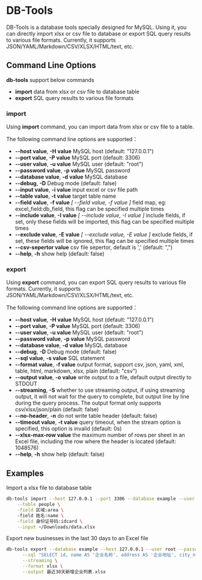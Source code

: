 # DB-Tools

DB-Tools is a database tools specially designed for MySQL. Using it, you can directly import xlsx or csv file to database or export SQL query results to various file formats. Currently, it supports JSON/YAML/Markdown/CSV/XLSX/HTML/text, etc.

## Command Line Options

**db-tools** support below commands

- **import** data from xlsx or csv file to database table
- **export** SQL query results to various file formats

### import

Using **import** command, you can import data from xlsx or csv file to a table.

The following command line options are supported：

- **--host value**, **-H value** MySQL host (default: "127.0.0.1")
- **--port value**, **-P value** MySQL port (default: 3306)
- **--user value**, **-u value** MySQL user (default: "root")
- **--password value**, **-p value** MySQL password
- **--database value**, **-d value** MySQL database
- **--debug**, **-D** Debug mode (default: false)
- **--input value**, **-i value** input excel or csv file path
- **--table value**, **-t value** target table name
- **--field value**, **-f value** *[ --field value, -f value ]* field map, eg: excel_field:db_field, this flag can be specified multiple times
- **--include value**, **-I value** *[ --include value, -I value ]* include fields, if set, only these fields will be imported, this flag can be specified multiple times
- **--exclude value**, **-E value** *[ --exclude value, -E value ]* exclude fields, if set, these fields will be ignored, this flag can be specified multiple times
- **--csv-sepertor value** csv file sepertor, default is ',' (default: ",")
- **--help**, **-h** show help (default: false)

### export

Using **export** command, you can export SQL query results to various file formats. Currently, it supports JSON/YAML/Markdown/CSV/XLSX/HTML/text, etc. 

The following command line options are supported：

- **--host value**, **-H value** MySQL host (default: "127.0.0.1")
- **--port value**, **-P value** MySQL port (default: 3306)
- **--user value**, **-u value** MySQL user (default: "root")
- **--password value**, **-p value** MySQL password
- **--database value**, **-d value** MySQL database
- **--debug**, **-D** Debug mode (default: false)
- **--sql value**, **-s value** SQL statement
- **--format value**, **-f value** output format, support csv, json, yaml, xml, table, html, markdown, xlsx, plain (default: "csv")
- **--output value**, **-o value** write output to a file, default output directly to STDOUT
- **--streaming**, **-S** whether to use streaming output, if using streaming output, it will not wait for the query to complete, but output line by line during the query process. The output format only supports csv/xlsx/json/plain (default: false)
- **--no-header**, **-n** do not write table header (default: false)
- **--timeout value**, **-t value** query timeout, when the stream option is specified, this option is invalid (default: 0s)
- **--xlsx-max-row value** the maximum number of rows per sheet in an Excel file, including the row where the header is located (default: 1048576)
- **--help**, **-h** show help (default: false)

## Examples

Import a xlsx file to database table 

```bash
db-tools import --host 127.0.0.1 --port 3306 --database example --user root --password root \
    --table people \
    -field 区域:area \ 
    -field 姓名:name \
    -field 身份证号码:idcard \
    --input ~/Downloads/data.xlsx
```

Export new businesses in the last 30 days to an Excel file

```bash
db-tools export --database example --host 127.0.0.1 --user root --password root \
      --sql "SELECT id, name AS '企业名称', address AS '企业地址', city_name AS '城市', district_name AS '区县', DATE_FORMAT(created_at, '%Y-%m-%d %H:%i:%s') AS '创建时间' FROM enterprise WHERE created_at > DATE_SUB(NOW(), INTERVAL 30 DAY) ORDER BY id DESC" \
      --streaming \
      --format xlsx \
      --output 最近30天新增企业列表.xlsx
```